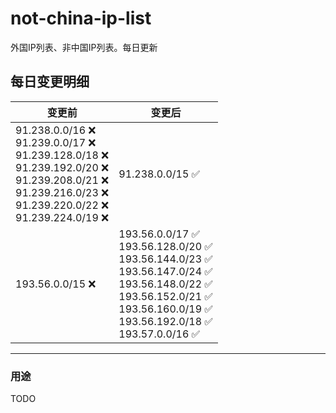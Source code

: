 # not-china-ip-list
外国IP列表、非中国IP列表。每日更新

每日变更明细
--------------------
|  变更前   | 变更后 |
|  ----  | ----  |
|  91.238.0.0/16 :x: <br> 91.239.0.0/17 :x: <br> 91.239.128.0/18 :x: <br> 91.239.192.0/20 :x: <br> 91.239.208.0/21 :x: <br> 91.239.216.0/23 :x: <br> 91.239.220.0/22 :x: <br> 91.239.224.0/19 :x: <br> | 91.238.0.0/15 :white_check_mark: | 
|  193.56.0.0/15 :x:  | 193.56.0.0/17 :white_check_mark: <br> 193.56.128.0/20 :white_check_mark: <br> 193.56.144.0/23 :white_check_mark: <br> 193.56.147.0/24 :white_check_mark: <br> 193.56.148.0/22 :white_check_mark: <br> 193.56.152.0/21 :white_check_mark: <br> 193.56.160.0/19 :white_check_mark: <br> 193.56.192.0/18 :white_check_mark: <br> 193.57.0.0/16 :white_check_mark: <br>  | 

--------------------
### 用途
TODO
